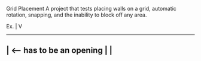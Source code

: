 Grid Placement
A project that tests placing walls on a grid, automatic rotation, snapping, and the inability to block off any area.

Ex.
|
V

------
|      <-- has to be an opening
|    |
------
